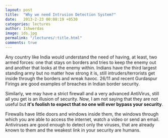 ```yaml
---
layout: post
title:  "Why we need Intrusion Detection System?"
date:   2013-2-23 00:08:19 +0530
categories: lectures
author: Ishwerdas
image: ids.jpg
permalink: "/lectures/:title.html"
comments: true
---
```


Any country like India would understand the need of having, at least, two armed forces: one that stays on borders and tries to keep the enemy out and another that looks at the enemy within. Indians have the third largest standing army but no matter how strong it is, still intruders/terrorists get inside through the borders and wreak havoc. 26/11 and recent Gurdaspur Firings are good examples of breaches in Indian border security. 

Similarly, we may have a strict firewall and a very advanced AntiVirus, still all you get is an illusion of security. Now, I am not saying that they are not useful but **it's foolish to expect that no one will ever bypass your security**.  

Firewalls have little doors and windows inside them, the windows through which you are able to access the internet, watch a video or send an email. Antiviruses are good enough to detect only the viruses, that are already known to them and the weakest link in your security are humans. 
